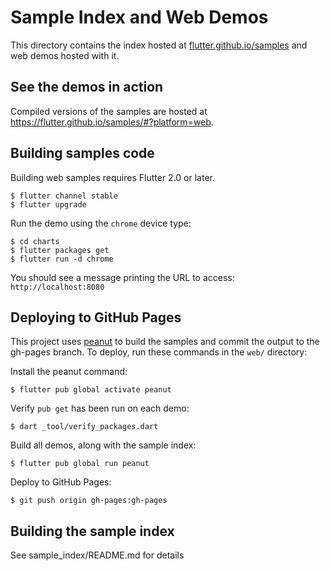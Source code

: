 # Sample Index and Web Demos

This directory contains the index hosted at [flutter.github.io/samples][samples]
and web demos hosted with it.

## See the demos in action

Compiled versions of the samples are hosted at
https://flutter.github.io/samples/#?platform=web.

## Building samples code

Building web samples requires Flutter 2.0 or later.

```console
$ flutter channel stable
$ flutter upgrade
```

Run the demo using the `chrome` device type:

```console
$ cd charts
$ flutter packages get
$ flutter run -d chrome
```

You should see a message printing the URL to access: `http://localhost:8080`

## Deploying to GitHub Pages

This project uses [peanut][peanut] to build the samples and commit the output
to the gh-pages branch. To deploy, run these commands in the `web/` directory:

Install the peanut command:

```console
$ flutter pub global activate peanut
```

Verify `pub get` has been run on each demo:

```console
$ dart _tool/verify_packages.dart
```

Build all demos, along with the sample index:

```console
$ flutter pub global run peanut
```

Deploy to GitHub Pages:

```console
$ git push origin gh-pages:gh-pages
```

## Building the sample index

See sample_index/README.md for details

[web]: https://flutter.dev/web
[samples]: https://flutter.github.io/samples/
[peanut]: https://github.com/kevmoo/peanut.dart

